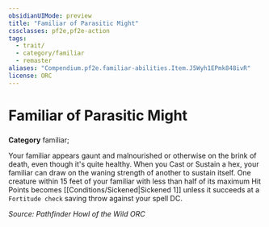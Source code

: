 ```yaml
---
obsidianUIMode: preview
title: "Familiar of Parasitic Might"
cssclasses: pf2e,pf2e-action
tags:
  - trait/
  - category/familiar
  - remaster
aliases: "Compendium.pf2e.familiar-abilities.Item.J5Wyh1EPmk848ivR"
license: ORC
---
```

# Familiar of Parasitic Might

### 

**Category** familiar; 




Your familiar appears gaunt and malnourished or otherwise on the brink of death, even though it's quite healthy. When you Cast or Sustain a hex, your familiar can draw on the waning strength of another to sustain itself. One creature within 15 feet of your familiar with less than half of its maximum Hit Points becomes [[Conditions/Sickened|Sickened 1]] unless it succeeds at a `Fortitude check` saving throw against your spell DC.

*Source: Pathfinder Howl of the Wild*
*ORC*